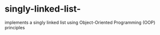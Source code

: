 # singly-linked-list-
implements a singly linked list using Object-Oriented Programming (OOP) principles
